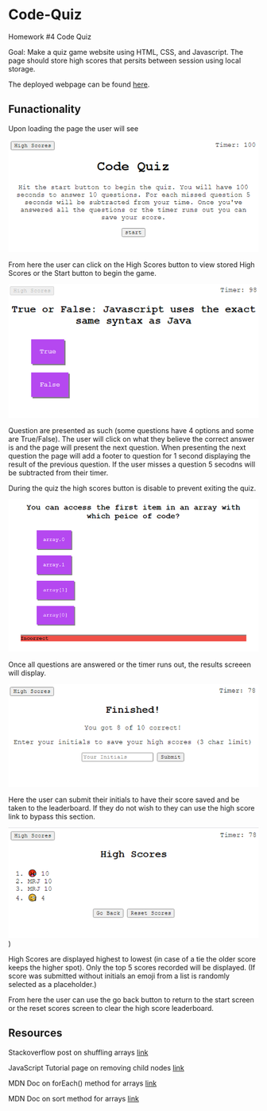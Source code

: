 # Code-Quiz
Homework #4 Code Quiz

Goal: Make a quiz game website using HTML, CSS, and Javascript. The page should store high scores that persits between session using local storage. 

The deployed webpage can be found [here](https://matthewronaldjohnson.github.io/Code-Quiz/).

## Funactionality
Upon loading the page the user will see

![welcome card](https://raw.githubusercontent.com/MatthewRonaldJohnson/Code-Quiz/main/assets/img/welcome-card.PNG)

From here the user can click on the High Scores button to view stored High Scores or the Start button to begin the game.

![question card](https://raw.githubusercontent.com/MatthewRonaldJohnson/Code-Quiz/main/assets/img/questions-card.PNG)

Question are presented as such (some questions have 4 options and some are True/False). The user will click on what they believe the correct answer is and the page will present the next question. When presenting the next question the page will add a footer to question for 1 second displaying the result of the previous question. If the user misses a question 5 secodns will be subtracted from their timer.

During the quiz the high scores button is disable to prevent exiting the quiz.

![question card w/ result](https://raw.githubusercontent.com/MatthewRonaldJohnson/Code-Quiz/main/assets/img/questions-card-result.PNG)

Once all questions are answered or the timer runs out, the results screeen will display.

![results card](https://raw.githubusercontent.com/MatthewRonaldJohnson/Code-Quiz/main/assets/img/results-card.PNG)

Here the user can submit their initials to have their score saved and be taken to the leaderboard. If they do not wish to they can use the high score link to bypass this section. 

![high scores card](https://raw.githubusercontent.com/MatthewRonaldJohnson/Code-Quiz/main/assets/img/high-scores-card.PNG))

High Scores are displayed highest to lowest (in case of a tie the older score keeps the higher spot). Only the top 5 scores recorded will be displayed. (If score was submitted without initials an emoji from a list is randomly selected as a placeholder.)

From here the user can use the go back button to return to the start screen or the reset scores screen to clear the high score leaderboard. 

## Resources
Stackoverflow post on shuffling arrays [link](https://stackoverflow.com/questions/2450954/how-to-randomize-shuffle-a-javascript-array)

JavaScript Tutorial page on removing child nodes [link](https://www.javascripttutorial.net/dom/manipulating/remove-all-child-nodes/)

MDN Doc on forEach() method for arrays [link](https://developer.mozilla.org/en-US/docs/Web/JavaScript/Reference/Global_Objects/Array/forEach)

MDN Doc on sort method for arrays [link](https://developer.mozilla.org/en-US/docs/Web/JavaScript/Reference/Global_Objects/Array/sort)
